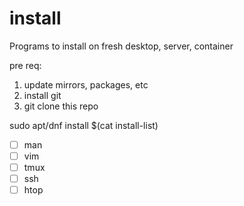 # install
Programs to install on fresh desktop, server, container

pre req:
1. update mirrors, packages, etc
2. install git
3. git clone this repo

sudo apt/dnf install $(cat install-list)
- [ ] man
- [ ] vim
- [ ] tmux
- [ ] ssh
- [ ] htop
